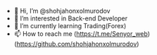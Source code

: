 - 👋 Hi, I’m @shohjahonxolmurodov
- 👀 I’m interested in Back-end Developer
- 🌱 I’m currently learning Trading(Forex)
- 📫 How to reach me (https://t.me/Senyor_web) (https://github.com/shohjahonxolmurodov)




